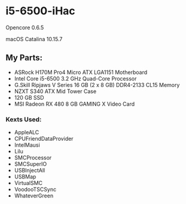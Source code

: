 # i5-6500-iHac

Opencore 0.6.5

macOS Catalina 10.15.7

## My Parts: ##

* ASRock H170M Pro4 Micro ATX LGA1151 Motherboard
* Intel Core i5-6500 3.2 GHz Quad-Core Processor
* G.Skill Ripjaws V Series 16 GB (2 x 8 GB) DDR4-2133 CL15 Memory
* NZXT S340 ATX Mid Tower Case
* 120 GB SSD
* MSI Radeon RX 480 8 GB GAMING X Video Card


### Kexts Used: ###

* AppleALC
* CPUFriendDataProvider
* IntelMausi
* Lilu
* SMCProcessor
* SMCSuperIO
* USBInjectAll
* USBMap
* VirtualSMC
* VoodooTSCSync
* WhateverGreen
